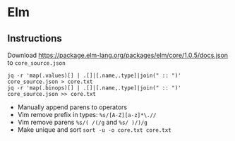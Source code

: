 # Elm

## Instructions

Download <https://package.elm-lang.org/packages/elm/core/1.0.5/docs.json> to `core_source.json`

```shell
jq -r 'map(.values)[] | .[]|[.name,.type]|join(" :: ")' core_source.json > core.txt
jq -r 'map(.binops)[] | .[]|[.name,.type]|join(" :: ")' core_source.json >> core.txt
```

- Manually append parens to operators
- Vim remove prefix in types: `%s/[A-Z][a-z]*\.//`
- Vim remove parens `%s/( /(/g` and `%s/ )/)/g`
- Make unique and sort `sort -u -o core.txt core.txt`
